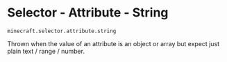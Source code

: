# Selector - Attribute - String

`minecraft.selector.attribute.string`

Thrown when the value of an attribute is an object or array but expect just plain text / range / number.